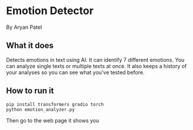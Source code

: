 # Emotion Detector

By Aryan Patel

## What it does
Detects emotions in text using AI. It can identify 7 different emotions. You can analyze single texts or multiple texts at once. It also keeps a history of your analyses so you can see what you've tested before.

## How to run it
```
pip install transformers gradio torch
python emotion_analyzer.py
```

Then go to the web page it shows you
